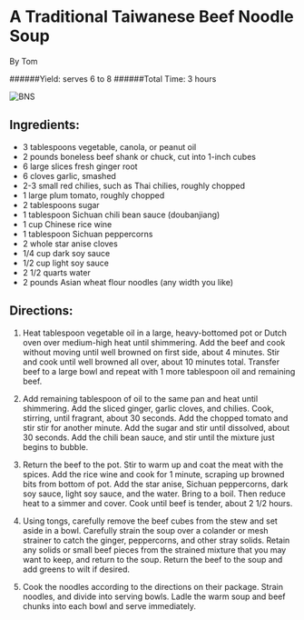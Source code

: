 # A Traditional Taiwanese Beef Noodle Soup
By Tom

######Yield: serves 6 to 8
######Total Time: 3 hours

![BNS](http://www.seriouseats.com/recipes/assets_c/2013/12/20131219-taiwan-eats-beef-noodle-soup-finished-thumb-625xauto-374061.jpg)

## Ingredients:
- 3 tablespoons vegetable, canola, or peanut oil
- 2 pounds boneless beef shank or chuck, cut into 1-inch cubes
- 6 large slices fresh ginger root
- 6 cloves garlic, smashed
-	2-3 small red chilies, such as Thai chilies, roughly chopped
- 1 large plum tomato, roughly chopped
- 2 tablespoons sugar
- 1 tablespoon Sichuan chili bean sauce (doubanjiang)
- 1 cup Chinese rice wine
- 1 tablespoon Sichuan peppercorns
- 2 whole star anise cloves
- 1/4 cup dark soy sauce
- 1/2 cup light soy sauce
- 2 1/2 quarts water
- 2 pounds Asian wheat flour noodles (any width you like)

## Directions:

1. Heat tablespoon vegetable oil in a large, heavy-bottomed pot or Dutch oven over medium-high heat until shimmering. Add the beef and cook without moving until well browned on first side, about 4 minutes. Stir and cook until well browned all over, about 10 minutes total. Transfer beef to a large bowl and repeat with 1 more tablespoon oil and remaining beef.


2. Add remaining tablespoon of oil to the same pan and heat until shimmering. Add the sliced ginger, garlic cloves, and chilies. Cook, stirring, until fragrant, about 30 seconds. Add the chopped tomato and stir stir for another minute. Add the sugar and stir until dissolved, about 30 seconds. Add the chili bean sauce, and stir until the mixture just begins to bubble.

3. Return the beef to the pot. Stir to warm up and coat the meat with the spices. Add the rice wine and cook for 1 minute, scraping up browned bits from bottom of pot. Add the star anise, Sichuan peppercorns, dark soy sauce, light soy sauce, and the water. Bring to a boil. Then reduce heat to a simmer and cover. Cook until beef is tender, about 2 1/2 hours.

4. Using tongs, carefully remove the beef cubes from the stew and set aside in a bowl. Carefully strain the soup over a colander or mesh strainer to catch the ginger, peppercorns, and other stray solids. Retain any solids or small beef pieces from the strained mixture that you may want to keep, and return to the soup. Return the beef to the soup and add greens to wilt if desired.

5. Cook the noodles according to the directions on their package. Strain noodles, and divide into serving bowls. Ladle the warm soup and beef chunks into each bowl and serve immediately.

